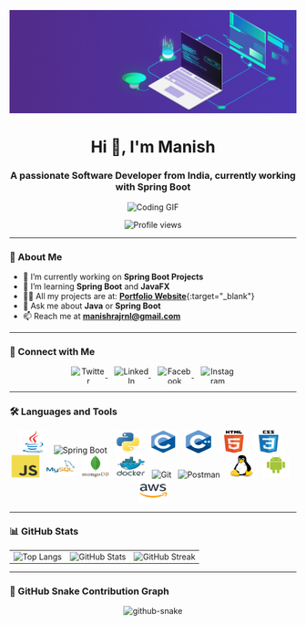 <p align="center">
  <img src="https://github.com/manishrnl/manishrnl/blob/main/banner.gif" alt="banner" />
</p>

<h1 align="center">Hi 👋, I'm Manish</h1>
<h3 align="center">A passionate Software Developer from India, currently working with Spring Boot</h3>

<p align="center">
  <img src="https://media2.giphy.com/media/v1.Y2lkPTc5MGI3NjExdGt1NmFlMGYxemRkZHZpejJ1em5zbmp2bm9ja3U5Zm81MDhmNTVkeCZlcD12MV9pbnRlcm5hbF9naWZfYnlfaWQmY3Q9Zw/78XCFBGOlS6keY1Bil/giphy.gif" width="400" alt="Coding GIF" />
</p>

<p align="center">
  <img src="https://komarev.com/ghpvc/?username=manishrnl&label=Profile%20views&color=0e75b6&style=flat" alt="Profile views" />
</p>


---


### 🧠 About Me

- 🔭 I’m currently working on **Spring Boot Projects**
- 🌱 I’m learning **Spring Boot** and **JavaFX**
- 👨‍💻 All my projects are at: [**Portfolio Website**](https://manishrnl.netlify.app/){:target="_blank"}
- 💬 Ask me about **Java** or **Spring Boot**
- 📫 Reach me at **manishrajrnl@gmail.com**


---


### 🤝 Connect with Me

<p align="center">
  <a href="https://twitter.com/manishrnl" target="_blank">
    <img src="https://raw.githubusercontent.com/rahuldkjain/github-profile-readme-generator/master/src/images/icons/Social/twitter.svg"
         width="60" height="30" alt="Twitter"
         style="display: inline-block; vertical-align: middle;" />
  </a>&nbsp;&nbsp;
  <a href="https://linkedin.com/in/manish-kumar-2846a8145" target="_blank">
    <img src="https://raw.githubusercontent.com/rahuldkjain/github-profile-readme-generator/master/src/images/icons/Social/linked-in-alt.svg"
         width="60" height="30" alt="LinkedIn"
         style="display: inline-block; vertical-align: middle;" />
  </a>&nbsp;&nbsp;
  <a href="https://www.facebook.com/profile.php?id=100011121437261" target="_blank">
    <img src="https://raw.githubusercontent.com/rahuldkjain/github-profile-readme-generator/master/src/images/icons/Social/facebook.svg"
         width="60" height="30" alt="Facebook"
         style="display: inline-block; vertical-align: middle;" />
  </a>&nbsp;&nbsp;
  <a href="https://instagram.com/manish.rnl" target="_blank">
    <img src="https://raw.githubusercontent.com/rahuldkjain/github-profile-readme-generator/master/src/images/icons/Social/instagram.svg"
         width="60" height="30" alt="Instagram"
         style="display: inline-block; vertical-align: middle;" />
  </a>
</p>






---



### 🛠️ Languages and Tools

<p align="center">
  <img src="https://raw.githubusercontent.com/devicons/devicon/master/icons/java/java-original.svg" width="50" height="40" alt="Java" />&nbsp;&nbsp;
  <img src="https://www.vectorlogo.zone/logos/springio/springio-icon.svg" width="50" height="40" alt="Spring Boot" />&nbsp;&nbsp;
  <img src="https://raw.githubusercontent.com/devicons/devicon/master/icons/python/python-original.svg" width="50" height="40" alt="Python" />&nbsp;&nbsp;
  <img src="https://raw.githubusercontent.com/devicons/devicon/master/icons/c/c-original.svg" width="50" height="40" alt="C" />&nbsp;&nbsp;
  <img src="https://raw.githubusercontent.com/devicons/devicon/master/icons/cplusplus/cplusplus-original.svg" width="50" height="40" alt="C++" />&nbsp;&nbsp;
  <img src="https://raw.githubusercontent.com/devicons/devicon/master/icons/html5/html5-original-wordmark.svg" width="50" height="40" alt="HTML5" />&nbsp;&nbsp;
  <img src="https://raw.githubusercontent.com/devicons/devicon/master/icons/css3/css3-original-wordmark.svg" width="50" height="40" alt="CSS3" />&nbsp;&nbsp;
  <img src="https://raw.githubusercontent.com/devicons/devicon/master/icons/javascript/javascript-original.svg" width="50" height="40" alt="JavaScript" />&nbsp;&nbsp;
  <img src="https://raw.githubusercontent.com/devicons/devicon/master/icons/mysql/mysql-original-wordmark.svg" width="50" height="40" alt="MySQL" />&nbsp;&nbsp;
  <img src="https://raw.githubusercontent.com/devicons/devicon/master/icons/mongodb/mongodb-original-wordmark.svg" width="50" height="40" alt="MongoDB" />&nbsp;&nbsp;
  <img src="https://raw.githubusercontent.com/devicons/devicon/master/icons/docker/docker-original-wordmark.svg" width="50" height="40" alt="Docker" />&nbsp;&nbsp;
  <img src="https://www.vectorlogo.zone/logos/git-scm/git-scm-icon.svg" width="50" height="40" alt="Git" />&nbsp;&nbsp;
  <img src="https://www.vectorlogo.zone/logos/getpostman/getpostman-icon.svg" width="50" height="40" alt="Postman" />&nbsp;&nbsp;
  <img src="https://raw.githubusercontent.com/devicons/devicon/master/icons/linux/linux-original.svg" width="50" height="40" alt="Linux" />&nbsp;&nbsp;
  <img src="https://raw.githubusercontent.com/devicons/devicon/master/icons/android/android-original-wordmark.svg" width="50" height="40" alt="Android" />&nbsp;&nbsp;
  <img src="https://raw.githubusercontent.com/devicons/devicon/master/icons/amazonwebservices/amazonwebservices-original-wordmark.svg" width="50" height="40" alt="AWS" />
</p>


---



### 📊 GitHub Stats

<table align="center">
  <tr>
    <td>
      <img src="https://github-readme-stats.vercel.app/api/top-langs?username=manishrnl&show_icons=true&locale=en&layout=compact&theme=dark&hide_border=true" alt="Top Langs" />
    </td>
    <td>
      <img src="https://github-readme-stats.vercel.app/api?username=manishrnl&show_icons=true&locale=en&theme=dark&hide_border=true" alt="GitHub Stats" />
    </td>
    <td>
      <img src="https://github-readme-streak-stats.herokuapp.com/?user=manishrnl&theme=dark&hide_border=true" alt="GitHub Streak" />
    </td>
  </tr>
</table>


---



### 🐍 GitHub Snake Contribution Graph

<p align="center">
  <picture>
    <source media="(prefers-color-scheme: dark)" srcset="https://raw.githubusercontent.com/tobiasmeyhoefer/tobiasmeyhoefer/output/github-snake-dark.svg" />
    <source media="(prefers-color-scheme: light)" srcset="https://raw.githubusercontent.com/tobiasmeyhoefer/tobiasmeyhoefer/output/github-snake.svg" />
    <img alt="github-snake" src="https://raw.githubusercontent.com/tobiasmeyhoefer/tobiasmeyhoefer/output/github-snake.svg" />
  </picture>
</p>
